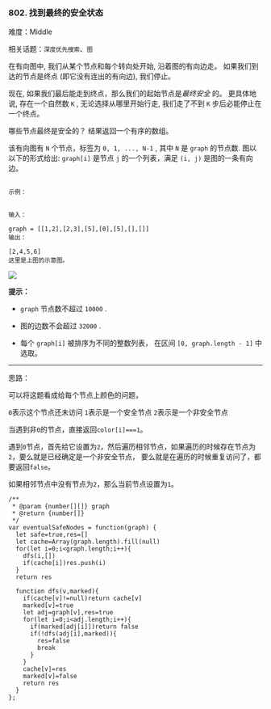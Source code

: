 ### 802. 找到最终的安全状态

难度：Middle

相关话题：`深度优先搜索`、`图`

在有向图中, 我们从某个节点和每个转向处开始, 沿着图的有向边走。 如果我们到达的节点是终点 (即它没有连出的有向边), 我们停止。



现在, 如果我们最后能走到终点，那么我们的起始节点是*最终安全* 的。 更具体地说, 存在一个自然数  `K` , 无论选择从哪里开始行走, 我们走了不到  `K`  步后必能停止在一个终点。



哪些节点最终是安全的？ 结果返回一个有序的数组。



该有向图有  `N`  个节点，标签为  `0, 1, ..., N-1` , 其中  `N`  是 `graph` 的节点数. 图以以下的形式给出:  `graph[i]`  是节点  `j`  的一个列表，满足  `(i, j)`  是图的一条有向边。



```

示例：


输入：

graph = [[1,2],[2,3],[5],[0],[5],[],[]]
输出：

[2,4,5,6]
这里是上图的示意图。
```


![](https://s3-lc-upload.s3.amazonaws.com/uploads/2018/03/17/picture1.png)




**提示：** 




* `graph`  节点数不超过  `10000` .

* 图的边数不会超过  `32000` .

* 每个  `graph[i]`  被排序为不同的整数列表， 在区间  `[0, graph.length - 1]` 中选取。






-----

思路：

可以将这题看成给每个节点上颜色的问题，

`0`表示这个节点还未访问
`1`表示是一个安全节点
`2`表示是一个非安全节点

当遇到非`0`的节点，直接返回`color[i]===1`。

遇到`0`节点，首先给它设置为`2`，然后遍历相邻节点，如果遍历的时候存在节点为`2`，要么就是已经确定是一个非安全节点，
要么就是在遍历的时候重复访问了，都要返回`false`。

如果相邻节点中没有节点为`2`，那么当前节点设置为`1`。


```
/**
 * @param {number[][]} graph
 * @return {number[]}
 */
var eventualSafeNodes = function(graph) {
  let safe=true,res=[]
  let cache=Array(graph.length).fill(null)
  for(let i=0;i<graph.length;i++){
    dfs(i,[])
    if(cache[i])res.push(i)
  }
  return res
  
  function dfs(v,marked){
    if(cache[v]!=null)return cache[v]
    marked[v]=true
    let adj=graph[v],res=true
    for(let i=0;i<adj.length;i++){
      if(marked[adj[i]])return false
      if(!dfs(adj[i],marked)){
        res=false
        break
      }
    }
    cache[v]=res
    marked[v]=false
    return res
  }
};
```

